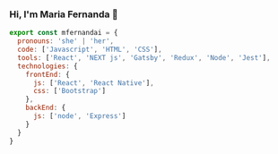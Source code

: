 ### Hi, I'm Maria Fernanda 👋

```js
export const mfernandai = {
  pronouns: 'she' | 'her',
  code: ['Javascript', 'HTML', 'CSS'],
  tools: ['React', 'NEXT js', 'Gatsby', 'Redux', 'Node', 'Jest'],
  technologies: {
    frontEnd: {
      js: ['React', 'React Native'],
      css: ['Bootstrap']
    },
    backEnd: {
      js: ['node', 'Express']
    }      
  }
}

```
<!--
**mfernandail/mfernandail** is a ✨ _special_ ✨ repository because its `README.md` (this file) appears on your GitHub profile.

Here are some ideas to get you started:

- 🔭 I’m currently working on ...
- 🌱 I’m currently learning ...
- 👯 I’m looking to collaborate on ...
- 🤔 I’m looking for help with ...
- 💬 Ask me about ...
- 📫 How to reach me: ...
- 😄 Pronouns: ...
- ⚡ Fun fact: ...
-->
